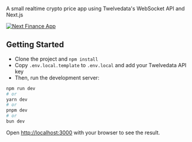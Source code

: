 A small realtime crypto price app using Twelvedata's WebSocket API and Next.js

[![Next Finance App](https://www.spikything.com/projects/next-finance-app/next-finance-app.jpg)](https://next-finance-app-three.vercel.app/)

## Getting Started

- Clone the project and `npm install`
- Copy `.env.local.template` to `.env.local` and add your Twelvedata API key
- Then, run the development server:

```bash
npm run dev
# or
yarn dev
# or
pnpm dev
# or
bun dev
```

Open [http://localhost:3000](http://localhost:3000) with your browser to see the result.
